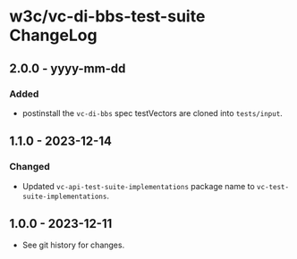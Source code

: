 <!--
Copyright 2024 Digital Bazaar, Inc.

SPDX-License-Identifier: BSD-3-Clause
-->

# w3c/vc-di-bbs-test-suite  ChangeLog

## 2.0.0 - yyyy-mm-dd

### Added
- postinstall the `vc-di-bbs` spec testVectors are cloned into `tests/input`.

## 1.1.0 - 2023-12-14

### Changed
- Updated `vc-api-test-suite-implementations` package name to
  `vc-test-suite-implementations`.

## 1.0.0 - 2023-12-11

- See git history for changes.
